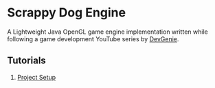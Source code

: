 # Scrappy Dog Engine

A Lightweight Java OpenGL game engine implementation written while following a game development YouTube series by [DevGenie](https://www.youtube.com/channel/UCRXbTFWiybV245qXsC6OrYw).

## Tutorials
1. [Project Setup](https://www.youtube.com/watch?v=XfjmLP_PSsQ)